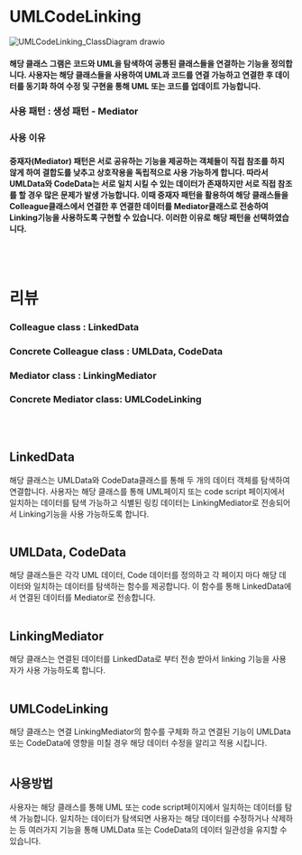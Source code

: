 # UMLCodeLinking
![UMLCodeLinking_ClassDiagram drawio](https://github.com/choi-hyk/SW-engineering-TeamProject/assets/127075917/0ba25ed9-9063-4e1f-b0c0-1a2285ef8078)

####  해당 클래스 그램은 코드와 UML을 탐색하여 공통된 클래스들을 연결하는 기능을 정의합니다. 사용자는 해당 클래스들을 사용하여 UML과 코드를 연결 가능하고 연결한 후 데이터를 동기화 하여 수정 및 구현을 통해 UML 또는 코드를 업데이트 가능합니다.
### 사용 패턴 : 생성 패턴 - Mediator
### 사용 이유
#### 중재자(Mediator) 패턴은 서로 공유하는 기능을 제공하는 객체들이 직접 참조를 하지 않게 하여 결합도를 낮추고 상호작용을 독립적으로 사용 가능하게 합니다. 따라서 UMLData와 CodeData는 서로 일치 시킬 수 있는 데이터가 존재하지만 서로 직접 참조를 할 경우 많은 문제가 발생 가능합니다. 이때 중재자 패턴을 활용하여 해당 클래스들을 Colleague클래스에서 연결한 후 연결한 데이터를 Mediator클래스로 전송하여 Linking기능을 사용하도록 구현할 수 있습니다. 이러한 이유로 해당 패턴을 선택하였습니다. 
<br/><br/>
# 리뷰
### Colleague class : LinkedData
### Concrete Colleague class : UMLData, CodeData
### Mediator class : LinkingMediator
### Concrete Mediator class: UMLCodeLinking
<br/><br/>
## LinkedData
해당 클래스는 UMLData와 CodeData클래스를 통해 두 개의 데이터 객체를 탐색하여 연결합니다. 사용자는 해당 클래스를 통해 UML페이지 또는 code script 페이지에서 일치하는 데이터를 탐색 가능하고 식별된 링킹 데이터는 LinkingMediator로 전송되어서 Linking기능을 사용 가능하도록 합니다.
<br/><br/>
## UMLData, CodeData
해당 클래스들은 각각 UML 데이터, Code 데이터를 정의하고 각 페이지 마다 해당 데이터와 일치하는 데이터를 탐색하는 함수를 제공합니다. 이 함수를 통해 LinkedData에서 연결된 데이터를 Mediator로 전송합니다.
<br/><br/>
## LinkingMediator
해당 클래스는 연결된 데이터를 LinkedData로 부터 전송 받아서 linking 기능을 사용자가 사용 가능하도록 합니다. 
<br/><br/>
## UMLCodeLinking
해당 클래스는 연결 LinkingMediator의 함수를 구체화 하고 연결된 기능이 UMLData또는 CodeData에 영향을 미칠 경우 해당 데이터 수정을 알리고 적용 시킵니다.
<br/><br/>
## 사용방법
사용자는 해당 클래스를 통해 UML 또는 code script페이지에서 일치하는 데이터를 탐색 가능합니다. 일치하는 데이터가 탐색되면 사용자는 해당 데이터를 수정하거나 삭제하는 등 여러가지 기능을 통해 UMLData 또는 CodeData의 데이터 일관성을 유지할 수 있습니다.
